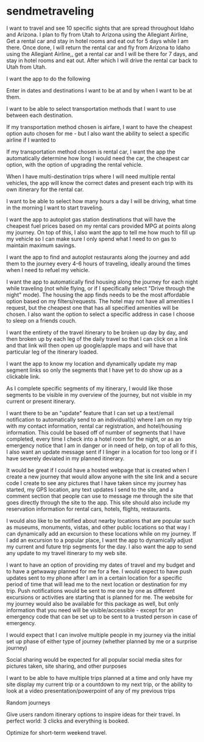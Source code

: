 # sendmetraveling

I want to travel and see 10 specific sights that are spread throughout Idaho and Arizona. I plan to fly from Utah to Arizona using the Allegiant Airline, Get a rental car and stay in hotel rooms and eat out for 5 days while I am there. Once done, I will return the rental car and fly from Arizona to Idaho using the Allegiant Airline,, get a rental car and I will be there for 7 days, and stay in hotel rooms and eat out. After which I will drive the rental car back to Utah from Utah.

I want the app to do the following

Enter in dates and destinations I want to be at and by when I want to be at them.

I want to be able to select transportation methods that I want to use between each destination.

If my transportation method chosen is airfare, I want to have the cheapest option auto chosen for me - but I also want the ability to select a specific airline if I wanted to

If my transportation method chosen is rental car, I want the app the automatically determine how long I would need the car, the cheapest car option, with the option of upgrading the rental vehicle.

When I have multi-destination trips where I will need multiple rental vehicles, the app will know the correct dates and present each trip with its own itinerary for the rental car.

I want to be able to select how many hours a day I will be driving, what time in the morning I want to start traveling.

I want the app to autoplot gas station destinations that will have the cheapest fuel prices based on my rental cars provided MPG at points along my journey. On top of this, I also want the app to tell me how much to fill up my vehicle so I can make sure I only spend what I need to on gas to maintain maximum savings.

I want the app to find and autoplot restaurants along the journey and add them to the journey every 4-6 hours of traveling, ideally around the times when I need to refuel my vehicle.

I want the app to automatically find housing along the journey for each night while traveling (not while flying, or if I specifically select "Drive through the night" mode). The housing the app finds needs to be the most affordable option based on my filters/requests. The hotel may not have all amenities I request, but the cheapest one that has all specified amenities will be chosen. I also want the option to select a specific address in case I choose to sleep on a friends couch.

I want the entirety of the travel itinerary to be broken up day by day, and then broken up by each leg of the daily travel so that I can click on a link and that link will then open up google/apple maps and will have that particular leg of the itinerary loaded.

I want the app to know my location and dynamically update my map segment links so only the segments that I have yet to do show up as a clickable link.

As I complete specific segments of my itinerary, I would like those segments to be visible in my overview of the journey, but not visible in my current or present itinerary.

I want there to be an "update" feature that I can set up a text/email notification to automatically send to an individual(s) where I am on my trip with my contact information, rental car registration, and hotel/housing information. This could be based off of number of segments that I have completed, every time I check into a hotel room for the night, or as an emergency notice that I am in danger or in need of help, on top of all fo this, I also want an update message sent if I linger in a location for too long or if I have severely deviated in my planned itinerary.

It would be great if I could have a hosted webpage that is created when I create a new journey that would allow anyone with the site link and a secure code I create to see any pictures that I have taken since my journey has started, my GPS location, any text updates I send to the site, and a comment section that people can use to message me through the site that goes directly through the site to the app. This site should also include my reservation information for rental cars, hotels, flights, restaurants.

I would also like to be notified about nearby locations that are popular such as museums, monuments, vistas, and other public locations so that way I can dynamically add an excursion to these locations while on my journey. If I add an excursion to a popular place, I want the app to dynamically adjust my current and future trip segments for the day. I also want the app to send any update to my travel itinerary to my web site.

I want to have an option of providing my dates of travel and my budget and to have a getwaway planned for me for a fee. I would expect to have push updates sent to my phone after I am in a certain location for a specific period of time that will lead me to the next location or destination for my trip. Push notifications would be sent to me one by one as different excursions or activities are starting that is planned for me. The website for my journey would also be available for this package as well, but only information that you need will be visible/accessible - except for an emergency code that can be set up to be sent to a trusted person in case of emergency.

I would expect that I can involve multiple people in my journey via the initial set up phase of either type of journey (whether planned by me or a surprise journey)

Social sharing would be expected for all popular social media sites for pictures taken, site sharing, and other purposes

I want to be able to have multiple trips planned at a time and only have my site display my current trip or a countdown to my next trip, or the ability to look at a video presentation/powerpoint of any of my previous trips

Random journeys

Give users random itinerary options to inspire ideas for their travel. In perfect world: 3 clicks and everything is booked.

Optimize for short-term weekend travel.
